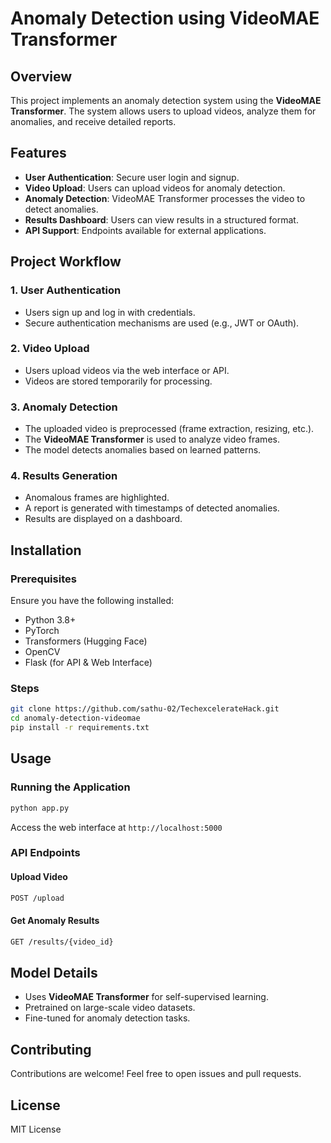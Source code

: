 # Anomaly Detection using VideoMAE Transformer

## Overview

This project implements an anomaly detection system using the **VideoMAE Transformer**. The system allows users to upload videos, analyze them for anomalies, and receive detailed reports.

## Features

- **User Authentication**: Secure user login and signup.
- **Video Upload**: Users can upload videos for anomaly detection.
- **Anomaly Detection**: VideoMAE Transformer processes the video to detect anomalies.
- **Results Dashboard**: Users can view results in a structured format.
- **API Support**: Endpoints available for external applications.

## Project Workflow

### 1. User Authentication

- Users sign up and log in with credentials.
- Secure authentication mechanisms are used (e.g., JWT or OAuth).

### 2. Video Upload

- Users upload videos via the web interface or API.
- Videos are stored temporarily for processing.

### 3. Anomaly Detection

- The uploaded video is preprocessed (frame extraction, resizing, etc.).
- The **VideoMAE Transformer** is used to analyze video frames.
- The model detects anomalies based on learned patterns.

### 4. Results Generation

- Anomalous frames are highlighted.
- A report is generated with timestamps of detected anomalies.
- Results are displayed on a dashboard.

## Installation

### Prerequisites

Ensure you have the following installed:

- Python 3.8+
- PyTorch
- Transformers (Hugging Face)
- OpenCV
- Flask (for API & Web Interface)

### Steps

```sh
git clone https://github.com/sathu-02/TechexcelerateHack.git
cd anomaly-detection-videomae
pip install -r requirements.txt
```

## Usage

### Running the Application

```sh
python app.py
```

Access the web interface at `http://localhost:5000`

### API Endpoints

#### Upload Video

```sh
POST /upload
```

#### Get Anomaly Results

```sh
GET /results/{video_id}
```

## Model Details

- Uses **VideoMAE Transformer** for self-supervised learning.
- Pretrained on large-scale video datasets.
- Fine-tuned for anomaly detection tasks.

## Contributing

Contributions are welcome! Feel free to open issues and pull requests.

## License

MIT License
